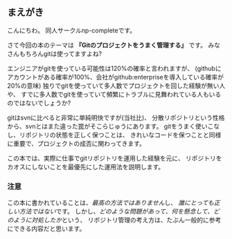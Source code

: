 ## まえがき

こんにちわ。
同人サークルnp-completeです。

さて今回の本のテーマは
**『Gitのプロジェクトをうまく管理する』**
です。
みなさんもちろんgitは使ってますよね?

エンジニアがgitを使っている可能性は120%の確率と言われますが、
(githubにアカウントがある確率が100%、会社がgithub:enterpriseを導入している確率が20%の意味)
独りでgitを使っていて多人数でプロジェクトを回した経験が無い人や、
すでに多人数でgitを使っていて頻繁にトラブルに見舞われている人もいるのではないでしょうか?

gitはsvnに比べると非常に単純明快ですが(当社比)、
分散リポジトリという性格から、svnとはまた違った罠がそこらじゅうにあります。
gitをうまく使いこなし、リポジトリの状態を正しく保つことは、
きれいなコードを保つことと同様に重要で、プロジェクトの成否に関わってきます。

この本では、実際に仕事でgitリポジトリを運用した経験を元に、
リポジトリをカオスにしないことを最優先にした運用法を説明します。

### 注意
この本に書かれていることは、*最高の方法ではありません*し、
*誰にとっても正しい方法ではない*です。
しかし、*どのような問題があって、何を懸念して、どのように対処したか*という、
リポジトリ管理の考え方は、たぶん一般的に参考にできる内容だと思います。
